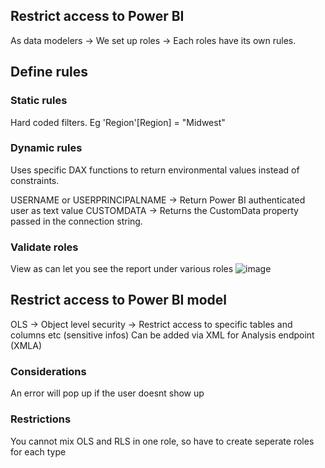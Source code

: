 ## Restrict access to Power BI ##
As data modelers -> We set up roles -> Each roles have its own rules.

## Define rules ##
### Static rules ###

Hard coded filters. 
Eg
'Region'[Region] = "Midwest"

### Dynamic rules ###
Uses specific DAX functions to return environmental values instead of constraints.

USERNAME or USERPRINCIPALNAME -> Return Power BI authenticated user as text value
CUSTOMDATA -> Returns the CustomData property passed in the connection string. 

### Validate roles ###
View as can let you see the report under various roles
![image](https://github.com/user-attachments/assets/a1fcc0b0-aa32-42a0-99a7-ea9f2a444c1e)

## Restrict access to Power BI model ##
OLS -> Object level security -> Restrict access to specific tables and columns etc (sensitive infos)
Can be added via XML for Analysis endpoint (XMLA)

### Considerations ###
An error will pop up if the user doesnt show up

### Restrictions ###
You cannot mix OLS and RLS in one role, so have to create seperate roles for each type 

## 
